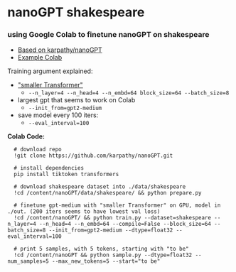 # nanoGPT shakespeare
### using Google Colab to finetune nanoGPT on shakespeare

* [Based on karpathy/nanoGPT](https://github.com/karpathy/nanoGPT)
* [Example Colab](https://github.com/eniompw/nanoGPTshakespeare/blob/main/nanoGPTshakespeare.ipynb)

Training argument explained:

* ["smaller Transformer"](https://github.com/karpathy/nanoGPT#i-only-have-a-macbook)
  * `--n_layer=4 --n_head=4 --n_embd=64 block_size=64 --batch_size=8`
*  largest gpt that seems to work on Colab
   *  `--init_from=gpt2-medium`
* save model every 100 iters:
  * `--eval_interval=100`


**Colab Code:**
```
  # download repo
  !git clone https://github.com/karpathy/nanoGPT.git
  
  # install dependencies
  pip install tiktoken transformers
  
  # download shakespeare dataset into ./data/shakespeare
  !cd /content/nanoGPT/data/shakespeare/ && python prepare.py
  
  # finetune gpt-medium with "smaller Transformer" on GPU, model in ./out. (200 iters seems to have lowest val loss) 
  !cd /content/nanoGPT/ && python train.py --dataset=shakespeare --n_layer=4 --n_head=4 --n_embd=64 --compile=False --block_size=64 --batch_size=8 --init_from=gpt2-medium --dtype=float32 --eval_interval=100
  
  # print 5 samples, with 5 tokens, starting with "to be"
  !cd /content/nanoGPT && python sample.py --dtype=float32 --num_samples=5 --max_new_tokens=5 --start="to be"
```
